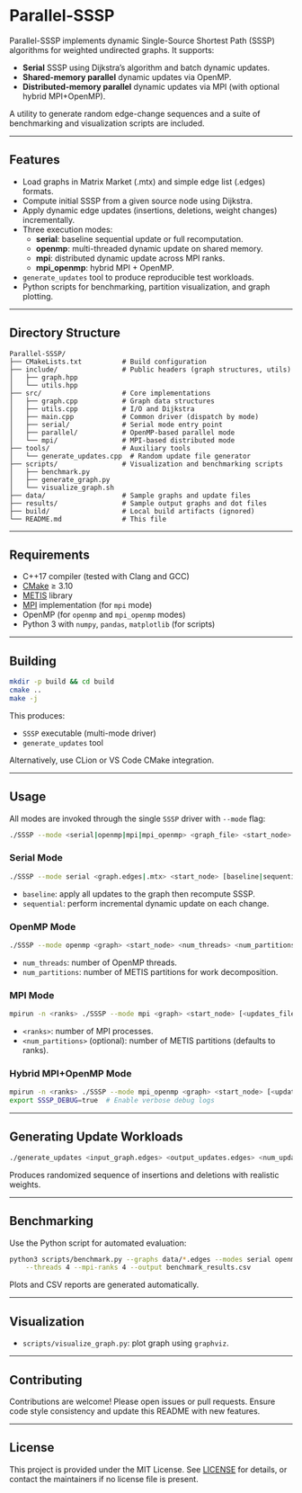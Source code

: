 # Parallel-SSSP

Parallel-SSSP implements dynamic Single-Source Shortest Path (SSSP) algorithms for weighted undirected graphs. It supports:

- **Serial** SSSP using Dijkstra’s algorithm and batch dynamic updates.
- **Shared-memory parallel** dynamic updates via OpenMP.
- **Distributed-memory parallel** dynamic updates via MPI (with optional hybrid MPI+OpenMP).

A utility to generate random edge-change sequences and a suite of benchmarking and visualization scripts are included.

---

## Features

- Load graphs in Matrix Market (.mtx) and simple edge list (.edges) formats.
- Compute initial SSSP from a given source node using Dijkstra.
- Apply dynamic edge updates (insertions, deletions, weight changes) incrementally.
- Three execution modes:
  - **serial**: baseline sequential update or full recomputation.
  - **openmp**: multi-threaded dynamic update on shared memory.
  - **mpi**: distributed dynamic update across MPI ranks.
  - **mpi_openmp**: hybrid MPI + OpenMP.
- `generate_updates` tool to produce reproducible test workloads.
- Python scripts for benchmarking, partition visualization, and graph plotting.

---

## Directory Structure

```text
Parallel-SSSP/
├── CMakeLists.txt          # Build configuration
├── include/                # Public headers (graph structures, utils)
│   ├── graph.hpp
│   └── utils.hpp
├── src/                    # Core implementations
│   ├── graph.cpp           # Graph data structures
│   ├── utils.cpp           # I/O and Dijkstra
│   ├── main.cpp            # Common driver (dispatch by mode)
│   ├── serial/             # Serial mode entry point
│   ├── parallel/           # OpenMP-based parallel mode
│   └── mpi/                # MPI-based distributed mode
├── tools/                  # Auxiliary tools
│   └── generate_updates.cpp  # Random update file generator
├── scripts/                # Visualization and benchmarking scripts
│   ├── benchmark.py
│   ├── generate_graph.py
│   └── visualize_graph.sh
├── data/                   # Sample graphs and update files
├── results/                # Sample output graphs and dot files
├── build/                  # Local build artifacts (ignored)
└── README.md               # This file
``` 

---

## Requirements

- C++17 compiler (tested with Clang and GCC)
- [CMake](https://cmake.org/) ≥ 3.10
- [METIS](http://glaros.dtc.umn.edu/gkhome/metis/metis/overview) library
- [MPI](https://www.open-mpi.org/) implementation (for `mpi` mode)
- OpenMP (for `openmp` and `mpi_openmp` modes)
- Python 3 with `numpy`, `pandas`, `matplotlib` (for scripts)

---

## Building

```bash
mkdir -p build && cd build
cmake ..
make -j
``` 
This produces:
- `SSSP` executable (multi-mode driver)
- `generate_updates` tool

Alternatively, use CLion or VS Code CMake integration.

---

## Usage

All modes are invoked through the single `SSSP` driver with `--mode` flag:

```bash
./SSSP --mode <serial|openmp|mpi|mpi_openmp> <graph_file> <start_node> [options]
```

### Serial Mode

```bash
./SSSP --mode serial <graph.edges|.mtx> <start_node> [baseline|sequential] [<updates_file>]
```
- `baseline`: apply all updates to the graph then recompute SSSP.
- `sequential`: perform incremental dynamic update on each change.

### OpenMP Mode

```bash
./SSSP --mode openmp <graph> <start_node> <num_threads> <num_partitions> [<updates_file>]
```
- `num_threads`: number of OpenMP threads.
- `num_partitions`: number of METIS partitions for work decomposition.

### MPI Mode

```bash
mpirun -n <ranks> ./SSSP --mode mpi <graph> <start_node> [<updates_file>] [<num_partitions>]
```
- `<ranks>`: number of MPI processes.
- `<num_partitions>` (optional): number of METIS partitions (defaults to ranks).

### Hybrid MPI+OpenMP Mode

```bash
mpirun -n <ranks> ./SSSP --mode mpi_openmp <graph> <start_node> [<updates_file>] [<num_partitions>]
export SSSP_DEBUG=true  # Enable verbose debug logs
``` 

---

## Generating Update Workloads

```bash
./generate_updates <input_graph.edges> <output_updates.edges> <num_updates>
```
Produces randomized sequence of insertions and deletions with realistic weights.

---

## Benchmarking

Use the Python script for automated evaluation:

```bash
python3 scripts/benchmark.py --graphs data/*.edges --modes serial openmp mpi --start-node 0 \
    --threads 4 --mpi-ranks 4 --output benchmark_results.csv
```
Plots and CSV reports are generated automatically.

---

## Visualization

- `scripts/visualize_graph.py`: plot graph using `graphviz`.

---

## Contributing

Contributions are welcome! Please open issues or pull requests. Ensure code style consistency and update this README with new features.

---

## License

This project is provided under the MIT License. See [LICENSE](LICENSE) for details, or contact the maintainers if no license file is present.
